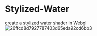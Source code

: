 # Stylized-Water
create a stylized water shader in Webgl
![26ffcd8d7927787403d65eda92cd6bb3](https://github.com/user-attachments/assets/206999ae-3970-4b7d-ae81-619e3ef8e2a8)


